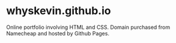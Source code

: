 # whyskevin.github.io

Online portfolio involving HTML and CSS.
Domain purchased from Namecheap and hosted by Github Pages.

